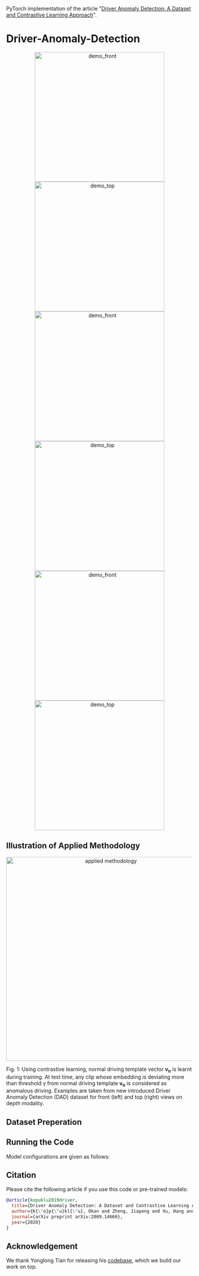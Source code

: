 PyTorch implementation of the article "[Driver Anomaly Detection: A Dataset and Contrastive Learning Approach](https://arxiv.org/pdf/2009.14660.pdf)".

# Driver-Anomaly-Detection

<div align="center" style="width:image width px;">
  <img  src="https://github.com/okankop/Driver-Anomaly-Detection/blob/master/visual/drinking_front.gif" width=350 alt="demo_front">
  <img  src="https://github.com/okankop/Driver-Anomaly-Detection/blob/master/visual/drinking_top.gif" width=350 alt="demo_top">
  
  <img  src="https://github.com/okankop/Driver-Anomaly-Detection/blob/master/visual/adjusting_mirror_front.gif" width=350 alt="demo_front">
  <img  src="https://github.com/okankop/Driver-Anomaly-Detection/blob/master/visual/adjusting_mirror_top.gif" width=350 alt="demo_top">
  
  <img  src="https://github.com/okankop/Driver-Anomaly-Detection/blob/master/visual/pick_up_sth_front.gif" width=350 alt="demo_front">
  <img  src="https://github.com/okankop/Driver-Anomaly-Detection/blob/master/visual/pick_up_sth_top.gif" width=350 alt="demo_top">
</div>


## Illustration of Applied Methodology

<p align="center"><img src="https://github.com/okankop/Driver-Anomaly-Detection/blob/master/visual/visual.png" align="middle" width="550" title="applied methodology" /><figcaption>Fig. 1:  Using contrastive learning, normal driving template vector <b>v<sub>n</sub></b> is learnt during training. At test time, any clip whose embedding is deviating more than threshold γ from normal driving template <b>v<sub>n</sub></b> is considered as anomalous driving. Examples are taken from new introduced Driver Anomaly Detection (DAD) dataset for front (left) and top (right) views on depth modality. 
 </figcaption></figure></p>

## Dataset Preperation

## Running the Code
Model configurations are given as follows:


## Citation

Please cite the following article if you use this code or pre-trained models:

```bibtex
@article{kopuklu2019driver,
  title={Driver Anomaly Detection: A Dataset and Contrastive Learning Approach},
  author={K{\"o}p{\"u}kl{\"u}, Okan and Zheng, Jiapeng and Xu, Hang and Rigoll, Gerhard},
  journal={arXiv preprint arXiv:2009.14660},
  year={2020}
}
```

## Acknowledgement
We thank Yonglong Tian for releasing his [codebase](https://github.com/HobbitLong/CMC), which we build our work on top.
